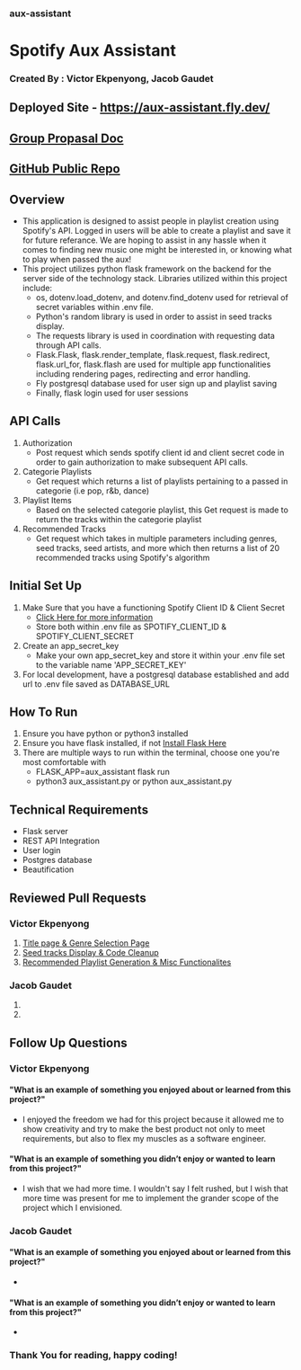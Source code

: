 ### aux-assistant
# Spotify Aux Assistant
### Created By : Victor Ekpenyong, Jacob Gaudet
## Deployed Site - https://aux-assistant.fly.dev/
## [Group Propasal Doc](https://docs.google.com/document/d/1hJv1MvUgkZs_L3tX0NVIcCq2RzdMOK0tk118iaEE9-Q/edit#heading=h.2e49ugtutnjr)
## [GitHub Public Repo](https://github.com/victore2102/aux-assistant)
## Overview
* This application is designed to assist people in playlist creation using Spotify's API. Logged in users will be able to create a playlist and save it for future referance. We are hoping to assist in any hassle when it comes to finding new music one might be interested in, or knowing what to play when passed the aux!
* This project utilizes python flask framework on the backend for the server side of the technology stack. Libraries utilized within this project include:
    * os, dotenv.load_dotenv, and dotenv.find_dotenv used for retrieval of secret variables within .env file. 
    * Python's random library is used in order to assist in seed tracks display. 
    * The requests library is used in coordination with requesting data through API calls.
    * Flask.Flask, flask.render_template, flask.request, flask.redirect, flask.url_for, flask.flash are used for multiple app functionalities including rendering pages, redirecting and error handling.
    * Fly postgresql database used for user sign up and playlist saving
    * Finally, flask login used for user sessions
## API Calls
1. Authorization 
    * Post request which sends spotify client id and client secret code in order to gain authorization to make subsequent API calls.
2. Categorie Playlists
    * Get request which returns a list of playlists pertaining to a passed in categorie (i.e pop, r&b, dance)
3. Playlist Items
    * Based on the selected categorie playlist, this Get request is made to return the tracks within the categorie playlist
4. Recommended Tracks
    * Get request which takes in multiple parameters including genres, seed tracks, seed artists, and more which then returns a list of 20 recommended tracks using Spotify's algorithm
## Initial Set Up
1. Make Sure that you have a functioning Spotify Client ID & Client Secret
    * [Click Here for more information](https://developer.spotify.com/documentation/general/guides/authorization/app-settings/)
    * Store both within .env file as SPOTIFY_CLIENT_ID & SPOTIFY_CLIENT_SECRET
2. Create an app_secret_key
    * Make your own app_secret_key and store it within your .env file set to the variable name 'APP_SECRET_KEY'
3. For local development, have a postgresql database established and add url to .env file saved as DATABASE_URL
## How To Run
1. Ensure you have python or python3 installed
2. Ensure you have flask installed, if not [Install Flask Here](https://flask.palletsprojects.com/en/1.1.x/installation/#virtual-environments)
3. There are multiple ways to run within the terminal, choose one you're most comfortable with
    * FLASK_APP=aux_assistant flask run
    * python3 aux_assistant.py or python aux_assistant.py
## Technical Requirements
* Flask server
* REST API Integration
* User login
* Postgres database
* Beautification
## Reviewed Pull Requests
### Victor Ekpenyong
1. [Title page & Genre Selection Page](https://github.com/victore2102/aux-assistant/pull/1)
2. [Seed tracks Display & Code Cleanup](https://github.com/victore2102/aux-assistant/pull/2)
3. [Recommended Playlist Generation & Misc Functionalites](https://github.com/victore2102/aux-assistant/pull/3)
### Jacob Gaudet
1.
2.
## Follow Up Questions
### Victor Ekpenyong
#### "What is an example of something you enjoyed about or learned from this project?"
* I enjoyed the freedom we had for this project because it allowed me to show creativity and try to make the best product not only to meet requirements, but also to flex my muscles as a software engineer.
#### "What is an example of something you didn’t enjoy or wanted to learn from this project?"
* I wish that we had more time. I wouldn't say I felt rushed, but I wish that more time was present for me to implement the grander scope of the project which I envisioned.
### Jacob Gaudet
#### "What is an example of something you enjoyed about or learned from this project?"
*
#### "What is an example of something you didn’t enjoy or wanted to learn from this project?"
*

### Thank You for reading, happy coding!
